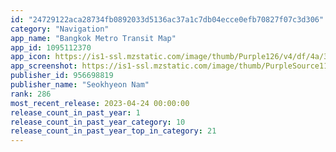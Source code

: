 ```yaml
---
id: "24729122aca28734fb0892033d5136ac37a1c7db04ecce0efb70827f07c3d306"
category: "Navigation"
app_name: "Bangkok Metro Transit Map"
app_id: 1095112370
app_icon: https://is1-ssl.mzstatic.com/image/thumb/Purple126/v4/df/4a/3c/df4a3c39-2138-e575-16c9-6ef31b61042e/AppIcon-0-1x_U007emarketing-0-9-0-85-220.png/1024x1024bb.png
app_screenshot: https://is1-ssl.mzstatic.com/image/thumb/PurpleSource112/v4/54/85/49/548549c1-1056-2d70-d964-e7aaf4dfad73/1fa4366b-3f99-46d3-9c2b-596980add6a9_Simulator_Screen_Shot_-_iPhone_13_Pro_Max_-_2022-08-10_at_21.35.31.png/1284x2778bb.png
publisher_id: 956698819
publisher_name: "Seokhyeon Nam"
rank: 286
most_recent_release: 2023-04-24 00:00:00
release_count_in_past_year: 1
release_count_in_past_year_category: 10
release_count_in_past_year_top_in_category: 21
---
```

